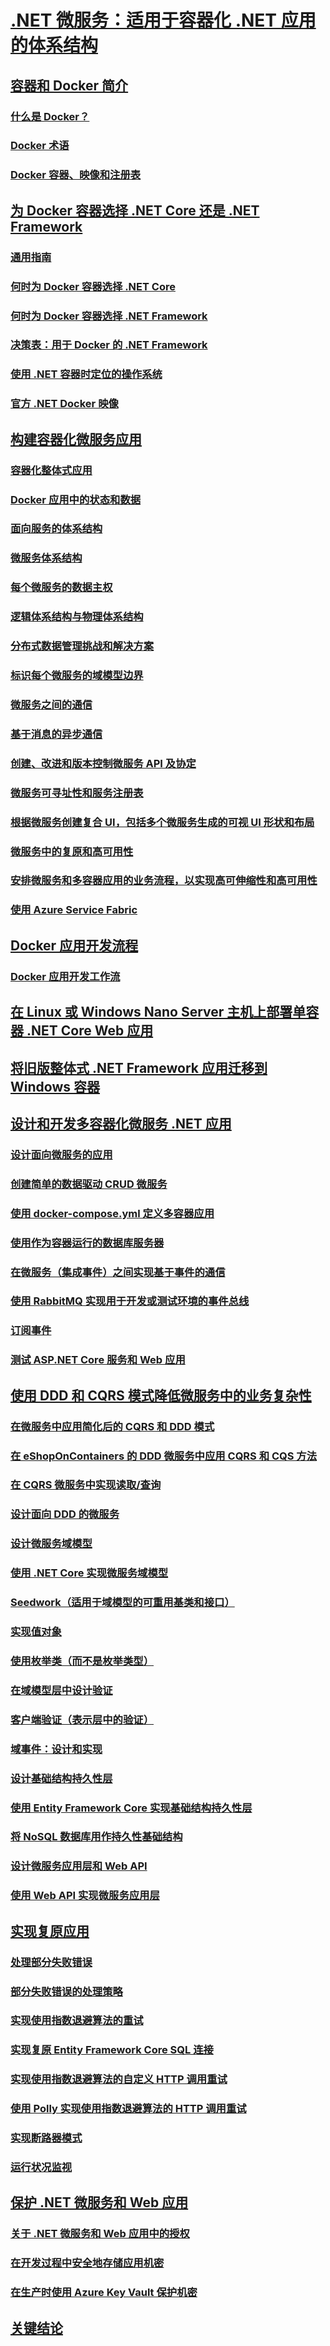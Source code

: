 

# [.NET 微服务：适用于容器化 .NET 应用的体系结构](index.md)


## [容器和 Docker 简介](container-docker-introduction/index.md)


### [什么是 Docker？](container-docker-introduction/docker-defined.md)


### [Docker 术语](container-docker-introduction/docker-terminology.md)


### [Docker 容器、映像和注册表](container-docker-introduction/docker-containers-images-registries.md)


## [为 Docker 容器选择 .NET Core 还是 .NET Framework](net-core-net-framework-containers/index.md)


### [通用指南](net-core-net-framework-containers/general-guidance.md)


### [何时为 Docker 容器选择 .NET Core](net-core-net-framework-containers/net-core-container-scenarios.md)


### [何时为 Docker 容器选择 .NET Framework](net-core-net-framework-containers/net-framework-container-scenarios.md)


### [决策表：用于 Docker 的 .NET Framework](net-core-net-framework-containers/container-framework-choice-factors.md)


### [使用 .NET 容器时定位的操作系统](net-core-net-framework-containers/net-container-os-targets.md)


### [官方 .NET Docker 映像](net-core-net-framework-containers/official-net-docker-images.md)


## [构建容器化微服务应用](architect-microservice-container-applications/index.md)


### [容器化整体式应用](architect-microservice-container-applications/containerize-monolithic-applications.md)


### [Docker 应用中的状态和数据](architect-microservice-container-applications/docker-application-state-data.md)


### [面向服务的体系结构](architect-microservice-container-applications/service-oriented-architecture.md)


### [微服务体系结构](architect-microservice-container-applications/microservices-architecture.md)


### [每个微服务的数据主权](architect-microservice-container-applications/data-sovereignty-per-microservice.md)


### [逻辑体系结构与物理体系结构](architect-microservice-container-applications/logical-versus-physical-architecture.md)


### [分布式数据管理挑战和解决方案](architect-microservice-container-applications/distributed-data-management.md)


### [标识每个微服务的域模型边界](architect-microservice-container-applications/identify-microservice-domain-model-boundaries.md)


### [微服务之间的通信](architect-microservice-container-applications/communication-between-microservices.md)


### [基于消息的异步通信](architect-microservice-container-applications/asynchronous-message-based-communication.md)


### [创建、改进和版本控制微服务 API 及协定](architect-microservice-container-applications/maintain-microservice-apis.md)


### [微服务可寻址性和服务注册表](architect-microservice-container-applications/microservices-addressability-service-registry.md)


### [根据微服务创建复合 UI，包括多个微服务生成的可视 UI 形状和布局](architect-microservice-container-applications/microservice-based-composite-ui-shape-layout.md)


### [微服务中的复原和高可用性](architect-microservice-container-applications/resilient-high-availability-microservices.md)


### [安排微服务和多容器应用的业务流程，以实现高可伸缩性和高可用性](architect-microservice-container-applications/scalable-available-multi-container-microservice-applications.md)


### [使用 Azure Service Fabric](architect-microservice-container-applications/using-azure-service-fabric.md)


## [Docker 应用开发流程](docker-application-development-process/index.md)


### [Docker 应用开发工作流](docker-application-development-process/docker-app-development-workflow.md)


## [在 Linux 或 Windows Nano Server 主机上部署单容器 .NET Core Web 应用](net-core-single-containers-linux-windows-server-hosts/index.md)


## [将旧版整体式 .NET Framework 应用迁移到 Windows 容器](containerize-net-framework-applications/index.md)


## [设计和开发多容器化微服务 .NET 应用](multi-container-microservice-net-applications/index.md)


### [设计面向微服务的应用](multi-container-microservice-net-applications/microservice-application-design.md)


### [创建简单的数据驱动 CRUD 微服务](multi-container-microservice-net-applications/data-driven-crud-microservice.md)


### [使用 docker-compose.yml 定义多容器应用](multi-container-microservice-net-applications/multi-container-applications-docker-compose.md)


### [使用作为容器运行的数据库服务器](multi-container-microservice-net-applications/database-server-container.md)


### [在微服务（集成事件）之间实现基于事件的通信](multi-container-microservice-net-applications/integration-event-based-microservice-communications.md)


### [使用 RabbitMQ 实现用于开发或测试环境的事件总线](multi-container-microservice-net-applications/rabbitmq-event-bus-development-test-environment.md)


### [订阅事件](multi-container-microservice-net-applications/subscribe-events.md)


### [测试 ASP.NET Core 服务和 Web 应用](multi-container-microservice-net-applications/test-aspnet-core-services-web-apps.md)


## [使用 DDD 和 CQRS 模式降低微服务中的业务复杂性](microservice-ddd-cqrs-patterns/index.md)


### [在微服务中应用简化后的 CQRS 和 DDD 模式](microservice-ddd-cqrs-patterns/apply-simplified-microservice-cqrs-ddd-patterns.md)


### [在 eShopOnContainers 的 DDD 微服务中应用 CQRS 和 CQS 方法](microservice-ddd-cqrs-patterns/eshoponcontainers-cqrs-ddd-microservice.md)


### [在 CQRS 微服务中实现读取/查询](microservice-ddd-cqrs-patterns/cqrs-microservice-reads.md)


### [设计面向 DDD 的微服务](microservice-ddd-cqrs-patterns/ddd-oriented-microservice.md)


### [设计微服务域模型](microservice-ddd-cqrs-patterns/microservice-domain-model.md)


### [使用 .NET Core 实现微服务域模型](microservice-ddd-cqrs-patterns/net-core-microservice-domain-model.md)


### [Seedwork（适用于域模型的可重用基类和接口）](microservice-ddd-cqrs-patterns/seedwork-domain-model-base-classes-interfaces.md)


### [实现值对象](microservice-ddd-cqrs-patterns/implement-value-objects.md)


### [使用枚举类（而不是枚举类型）](microservice-ddd-cqrs-patterns/enumeration-classes-over-enum-types.md)


### [在域模型层中设计验证](microservice-ddd-cqrs-patterns/domain-model-layer-validations.md)


### [客户端验证（表示层中的验证）](microservice-ddd-cqrs-patterns/client-side-validation.md)


### [域事件：设计和实现](microservice-ddd-cqrs-patterns/domain-events-design-implementation.md)


### [设计基础结构持久性层](microservice-ddd-cqrs-patterns/infrastructure-persistence-layer-design.md)


### [使用 Entity Framework Core 实现基础结构持久性层](microservice-ddd-cqrs-patterns/infrastructure-persistence-layer-implemenation-entity-framework-core.md)


### [将 NoSQL 数据库用作持久性基础结构](microservice-ddd-cqrs-patterns/nosql-database-persistence-infrastructure.md)


### [设计微服务应用层和 Web API](microservice-ddd-cqrs-patterns/microservice-application-layer-web-api-design.md)


### [使用 Web API 实现微服务应用层](microservice-ddd-cqrs-patterns/microservice-application-layer-implementation-web-api.md)


## [实现复原应用](implement-resilient-applications/index.md)


### [处理部分失败错误](implement-resilient-applications/handle-partial-failure.md)


### [部分失败错误的处理策略](implement-resilient-applications/partial-failure-strategies.md)


### [实现使用指数退避算法的重试](implement-resilient-applications/implement-retries-exponential-backoff.md)


### [实现复原 Entity Framework Core SQL 连接](implement-resilient-applications/implement-resilient-entity-framework-core-sql-connections.md)


### [实现使用指数退避算法的自定义 HTTP 调用重试](implement-resilient-applications/implement-custom-http-call-retries-exponential-backoff.md)


### [使用 Polly 实现使用指数退避算法的 HTTP 调用重试](implement-resilient-applications/implement-http-call-retries-exponential-backoff-polly.md)


### [实现断路器模式](implement-resilient-applications/implement-circuit-breaker-pattern.md)


### [运行状况监视](implement-resilient-applications/monitor-app-health.md)


## [保护 .NET 微服务和 Web 应用](secure-net-microservices-web-applications/index.md)


### [关于 .NET 微服务和 Web 应用中的授权](secure-net-microservices-web-applications/authorization-net-microservices-web-applications.md)


### [在开发过程中安全地存储应用机密](secure-net-microservices-web-applications/developer-app-secrets-storage.md)


### [在生产时使用 Azure Key Vault 保护机密](secure-net-microservices-web-applications/azure-key-vault-protects-secrets.md)


## [关键结论](key-takeaways.md)
